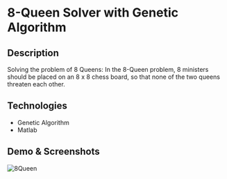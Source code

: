 # 8-Queen Solver with Genetic Algorithm
## Description
Solving the problem of 8 Queens:
In the 8-Queen problem, 8 ministers should be placed on an 8 x 8 chess board, so that none of the two queens threaten each other.

## Technologies
- Genetic Algorithm
- Matlab

## Demo & Screenshots
![8Queen](https://github.com/Nizad/AI_Genetic_Algorithm_8QueenSolver/assets/28957789/1980f2d7-b128-4d37-b285-aa47b6090d12)


